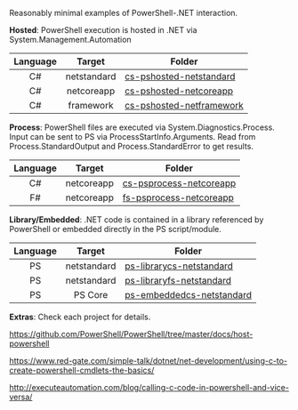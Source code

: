Reasonably minimal examples of PowerShell-.NET interaction.


**Hosted**: PowerShell execution is hosted in .NET via System.Management.Automation

|Language|Target     |Folder
|:---:   |:---------:|---------
|C#      |netstandard|[cs-pshosted-netstandard](./cs-pshosted-netstandard)
|C#      |netcoreapp |[cs-pshosted-netcoreapp](./cs-pshosted-netcoreapp)
|C#      |framework  |[cs-pshosted-netframework](./cs-pshosted-netframework)


**Process**: PowerShell files are executed via System.Diagnostics.Process. Input can be sent to PS via ProcessStartInfo.Arguments. Read from Process.StandardOutput and Process.StandardError to get results.

|Language|Target     |Folder
|:---:   |:---------:|---------
|C#      |netcoreapp |[cs-psprocess-netcoreapp](./cs-psprocess-netcoreapp)
|F#      |netcoreapp |[fs-psprocess-netcoreapp](./fs-psprocess-netcoreapp)


**Library/Embedded**: .NET code is contained in a library referenced by PowerShell or embedded directly in the PS script/module.

|Language|Target     |Folder
|:---:   |:---------:|---------
|PS      |netstandard|[ps-librarycs-netstandard](ps-librarycs-netstandard)
|PS      |netstandard|[ps-libraryfs-netstandard](ps-libraryfs-netstandard)
|PS      |PS Core    |[ps-embeddedcs-netstandard](ps-librarycs-netstandard)


**Extras**: Check each project for details. 





https://github.com/PowerShell/PowerShell/tree/master/docs/host-powershell


https://www.red-gate.com/simple-talk/dotnet/net-development/using-c-to-create-powershell-cmdlets-the-basics/

http://executeautomation.com/blog/calling-c-code-in-powershell-and-vice-versa/

